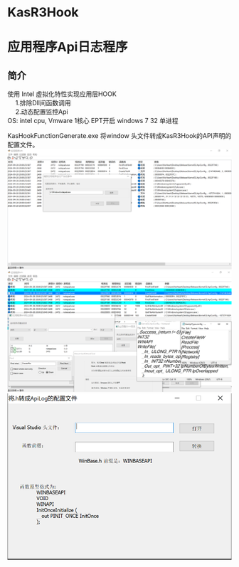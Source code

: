 # KasR3Hook
# 应用程序Api日志程序
## 简介
使用 Intel 虚拟化特性实现应用层HOOK\
&emsp; 1.排除Dll间函数调用\
&emsp; 2.动态配置监控Api\
OS: intel cpu, Vmware 1核心 EPT开启 windows 7 32 单进程

KasHookFunctionGenerate.exe 将window 头文件转成KasR3Hook的API声明的配置文件。\
![Image text](MarkDown/Main.PNG)
![Image text](MarkDown/Filter.PNG)
![Image text](MarkDown/Decl.PNG)
